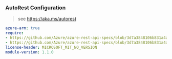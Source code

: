 ### AutoRest Configuration

> see https://aka.ms/autorest

``` yaml
azure-arm: true
require:
- https://github.com/Azure/azure-rest-api-specs/blob/3d7a3848106b831a4a7f46976fe38aa605c4f44d/specification/msi/resource-manager/readme.md
- https://github.com/Azure/azure-rest-api-specs/blob/3d7a3848106b831a4a7f46976fe38aa605c4f44d/specification/msi/resource-manager/readme.go.md
license-header: MICROSOFT_MIT_NO_VERSION
module-version: 1.1.0
```